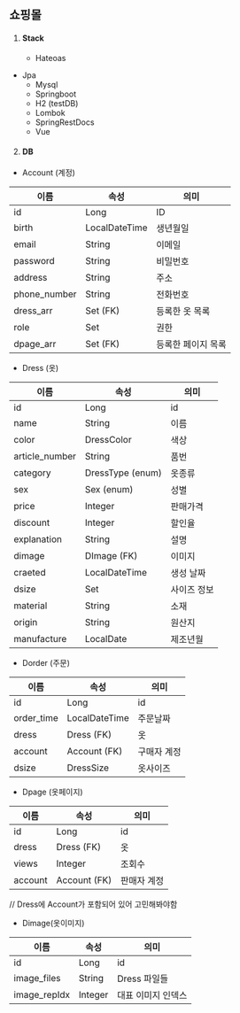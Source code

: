 ## 쇼핑몰

1. #### Stack

   * Hateoas
* Jpa
   * Mysql
   * Springboot
   * H2 (testDB)
   * Lombok
   * SpringRestDocs
   * Vue

   

2. ####  DB

* Account (계정)

| 이름         | 속성             | 의미               |
| ------------ | ---------------- | ------------------ |
| id           | Long             | ID                 |
| birth        | LocalDateTime    | 생년월일           |
| email        | String           | 이메일             |
| password     | String           | 비밀번호           |
| address      | String           | 주소               |
| phone_number | String           | 전화번호           |
| dress_arr    | Set<Dress> (FK)  | 등록한 옷 목록     |
| role         | Set<AccountRole> | 권한               |
| dpage_arr    | Set<Dpage> (FK)  | 등록한 페이지 목록 |



* Dress (옷)

| 이름           | 속성             | 의미        |
| -------------- | ---------------- | ----------- |
| id             | Long             | id          |
| name           | String           | 이름        |
| color          | DressColor       | 색상        |
| article_number | String           | 품번        |
| category       | DressType (enum) | 옷종류      |
| sex            | Sex (enum)       | 성별        |
| price          | Integer          | 판매가격    |
| discount       | Integer          | 할인율      |
| explanation    | String           | 설명        |
| dimage         | DImage (FK)      | 이미지      |
| craeted        | LocalDateTime    | 생성 날짜   |
| dsize          | Set<Dsize>       | 사이즈 정보 |
| material       | String           | 소재        |
| origin         | String           | 원산지      |
| manufacture    | LocalDate        | 제조년월    |





* Dorder (주문)

| 이름       | 속성          | 의미        |
| ---------- | ------------- | ----------- |
| id         | Long          | id          |
| order_time | LocalDateTime | 주문날짜    |
| dress      | Dress (FK)    | 옷          |
| account    | Account (FK)  | 구매자 계정 |
| dsize      | DressSize     | 옷사이즈    |



* Dpage (옷페이지)

| 이름    | 속성         | 의미        |
| ------- | ------------ | ----------- |
| id      | Long         | id          |
| dress   | Dress (FK)   | 옷          |
| views   | Integer      | 조회수      |
| account | Account (FK) | 판매자 계정 |

// Dress에 Account가 포함되어 있어 고민해봐야함

* Dimage(옷이미지)

| 이름         | 속성    | 의미               |
| ------------ | ------- | ------------------ |
| id           | Long    | id                 |
| image_files  | String  | Dress 파일들       |
| image_repIdx | Integer | 대표 이미지 인덱스 |



